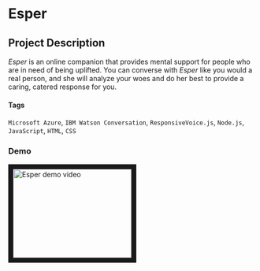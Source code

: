 # Esper
## Project Description
*Esper* is an online companion that provides mental support for people who are in need of being uplifted. You can converse with *Esper* like you would a real person, and she will analyze your woes and do her best to provide a caring, catered response for you.
#### Tags
`Microsoft Azure`, `IBM Watson Conversation`, `ResponsiveVoice.js`, `Node.js`, `JavaScript`, `HTML`, `CSS`
### Demo
<a href="http://www.youtube.com/watch?feature=player_embedded&v=APGV-LB0sA4
" target="_blank"><img src="http://img.youtube.com/vi/APGV-LB0sA4/0.jpg" 
alt="Esper demo video" width="240" height="180" border="10" /></a>
